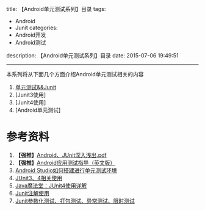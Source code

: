 title: 【Android单元测试系列】目录
tags:
  - Android
  - Junit
categories:
  - Android开发
  - Android测试

description: 【Android单元测试系列】目录
date: 2015-07-06 19:49:51

---

本系列将从下面几个方面介绍Android单元测试相关的内容
1. [单元测试&&Junit](/source/【Android单元测试系列】一、单元测试&&Junit.md)
2. [Junit3使用]
3. [Junit4使用]
4. [Android单元测试]
<!--more-->

# 参考资料

1. **【强推】**[Android、JUnit深入浅出.pdf](/pdf/Android、JUnit深入浅出.pdf)
2. **【强推】**[Android应用测试指导（英文版）](http://www.vogella.com/tutorials/AndroidTesting/article.html#androidtesting)
3. [Android Studio如何搭建进行单元测试环境](http://ask.android-studio.org/?/article/44)
4. [JUnit3、4相关使用](http://www.blogjava.net/jnbzwm/archive/2010/12/15/340801.html)
5. [Java魔法堂：JUnit4使用详解](http://www.cnblogs.com/fsjohnhuang/p/4061902.html)
6. [Junit注解使用](http://blog.csdn.net/wangpeng047/article/details/9628449)
7. [Junit参数化测试、打包测试、异常测试、限时测试](http://blog.csdn.net/wangpeng047/article/details/9630203)
